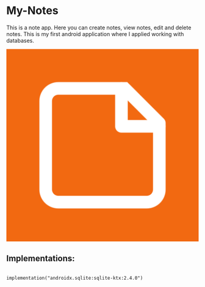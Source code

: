 # My-Notes
This is a note app. Here you can create notes, view notes, edit and delete notes. This is my first android application where I applied working with databases.

![](app_icon.png)

<h2>Implementations:</h2>

##
    implementation("androidx.sqlite:sqlite-ktx:2.4.0")
